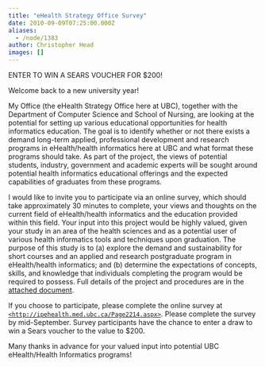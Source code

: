 ```yaml
---
title: "eHealth Strategy Office Survey"
date: 2010-09-09T07:25:00.000Z
aliases:
  - /node/1383
author: Christopher Head
images: []
---
```


<div class="field field-name-body field-type-text-with-summary field-label-hidden"><div class="field-items"><div class="field-item even"><p>ENTER TO WIN A SEARS VOUCHER FOR $200!</p>
<p>Welcome back to a new university year!</p>
<p>My Office (the eHealth Strategy Office here at UBC), together with the Department of Computer Science and School of Nursing, are looking at the potential for setting up various educational opportunities for health informatics education.  The goal is to identify whether or not there exists a demand long-term applied, professional development and research programs in eHealth/health informatics here at UBC and what format these programs should take. As part of the project, the views of potential students, industry, government and academic experts will be sought around potential health informatics educational offerings and the expected capabilities of graduates from these programs.</p>
<p>I would like to invite you to participate via an online survey, which should take approximately 30 minutes to complete, your views and thoughts on the current field of eHealth/health informatics and the education provided within this field. Your input into this project would be highly valued, given your study in an area of the health sciences and as a potential user of various health informatics tools and techniques upon graduation. The purpose of this study is to (a) explore the demand and sustainability for short courses and an applied and research postgraduate program in eHealth/health informatics; and (b) determine the expectations of concepts, skills, and knowledge that individuals completing the program would be required to possess. Full details of the project and procedures are in the <a href="/files/20100909-ehealth.doc">attached document</a>.</p>
<p>If you choose to participate, please complete the online survey at <a href="http://ipehealth.med.ubc.ca/Page2214.aspx"><code>&lt;http://ipehealth.med.ubc.ca/Page2214.aspx&gt;</code></a>. Please complete the survey by mid-September. Survey participants have the chance to enter a draw to win a Sears voucher to the value to $200.</p>
<p>Many thanks in advance for your valued input into potential UBC eHealth/Health Informatics programs!</p>
</div></div></div>    <footer>
          </footer>
